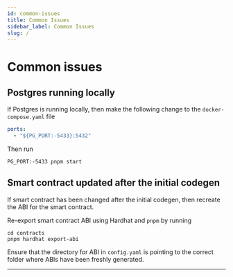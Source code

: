 ```yaml
---
id: common-issues
title: Common Issues
sidebar_label: Common Issues
slug: /
---
```




# Common issues

## Postgres running locally
If Postgres is running locally, then make the following change to the `docker-compose.yaml` file
```yaml
ports:
  - "${PG_PORT:-5433}:5432"
```

Then run 
```
PG_PORT:-5433 pnpm start
```


## Smart contract updated after the initial codegen
If smart contract has been changed after the initial codegen, then recreate the ABI for the smart contract.

Re-export smart contract ABI using Hardhat and `pnpm` by running
```
cd contracts
pnpm hardhat export-abi
```
Ensure that the directory for ABI in `config.yaml` is pointing to the correct folder where ABIs have been freshly generated.




---